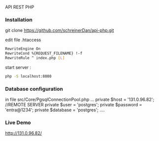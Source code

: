 API REST PHP 



### Installation 

git clone https://github.com/schreinerDan/api-php.git

edit file .htaccess 
```bash
RewriteEngine On
RewriteCond %{REQUEST_FILENAME} !-f
RewriteRule ^ index.php [L]
```
start server :

```bash
php -S localhost:8080   
```

### Database configuration 
in file  src/Core/PgsqlConnectionPool.php
...
    private $host = '131.0.96.82'; //REMOTE SERVER
    private $user = 'postgres';
    private $password = 'entra@1234';
    private $database = 'postgres';
....


### Live Demo

http://131.0.96.82/



